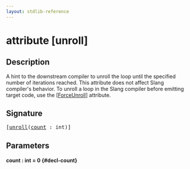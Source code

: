 ```yaml
---
layout: stdlib-reference
---
```


# attribute [unroll]

## Description

A hint to the downstream compiler to unroll the loop until the specified number of iterations reached.
This attribute does not affect Slang compiler's behavior.
To unroll a loop in the Slang compiler before emitting target code, use the <span class='code'>[<a href="/stdlib-reference/attributes/forceunroll-05">ForceUnroll</a>]</span> attribute.


## Signature

<pre>
[<a href="/stdlib-reference/attributes/unroll">unroll</a>(<a href="/stdlib-reference/attributes/unroll#decl-count" class="code_param">count</a> : <span class="code_keyword">int</span>)]
</pre>

## Parameters

#### count  : int = 0 {#decl-count}

